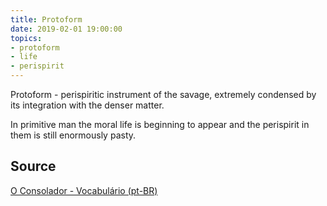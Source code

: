 ```yaml
---
title: Protoform
date: 2019-02-01 19:00:00
topics:
- protoform 
- life
- perispirit
---
```


Protoform - perispiritic instrument of the savage, extremely condensed by its 
integration with the denser matter. 

In primitive man the moral life is beginning to appear and the perispirit in them 
is still enormously pasty.

## Source
[O Consolador - Vocabulário (pt-BR)](http://www.oconsolador.com.br/linkfixo/vocabulario/principal.html)
